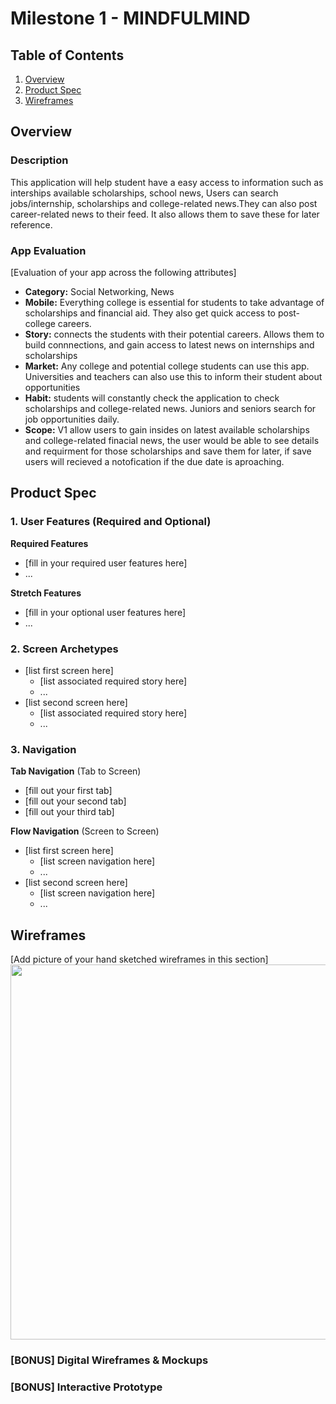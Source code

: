 
# Milestone 1 - MINDFULMIND

## Table of Contents

1. [Overview](#Overview)
1. [Product Spec](#Product-Spec)
1. [Wireframes](#Wireframes)

## Overview

### Description

This application will help student have a easy access to information such as interships available scholarships, school news, Users can search jobs/internship, scholarships and college-related news.They can also post career-related news to their feed.  It also allows them to save these for later reference.

### App Evaluation

[Evaluation of your app across the following attributes]
- **Category:** Social Networking, News
- **Mobile:** Everything college is essential for students to take advantage of scholarships and financial aid. They also get quick access to post-college careers.
- **Story:** connects the students with their potential careers. Allows them to build connnections, and gain access to latest news on internships and scholarships
- **Market:** Any college and potential college students can use this app. Universities and teachers can also use this to inform their student about opportunities
- **Habit:** students will constantly check the application to check scholarships and college-related news. Juniors and seniors search for job opportunities daily.
- **Scope:** V1 allow users to gain insides on latest available scholarships and college-related finacial news, the user would be able to see details and requirment for those scholarships and save them for later, if save users will recieved a notofication if the due date is aproaching.

## Product Spec

### 1. User Features (Required and Optional)

**Required Features**

* [fill in your required user features here]
* ...

**Stretch Features**

* [fill in your optional user features here]
* ...

### 2. Screen Archetypes

- [list first screen here]
  - [list associated required story here]
  - ...
- [list second screen here]
  - [list associated required story here]
  - ...

### 3. Navigation

**Tab Navigation** (Tab to Screen)

* [fill out your first tab]
* [fill out your second tab]
* [fill out your third tab]

**Flow Navigation** (Screen to Screen)

- [list first screen here]
  - [list screen navigation here]
  - ...
- [list second screen here]
  - [list screen navigation here]
  - ...

## Wireframes

[Add picture of your hand sketched wireframes in this section]
<img src="YOUR_WIREFRAME_IMAGE_URL" width=600>

### [BONUS] Digital Wireframes & Mockups

### [BONUS] Interactive Prototype
